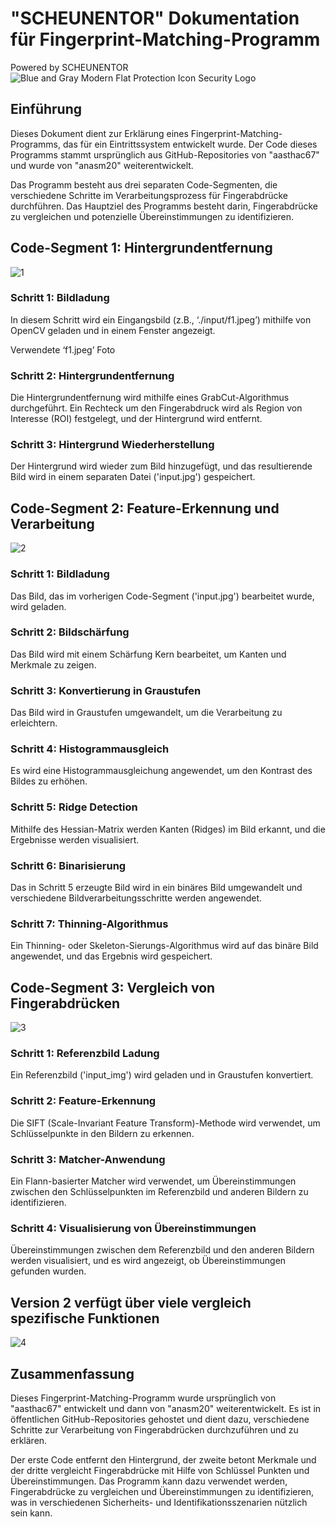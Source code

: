 # "SCHEUNENTOR" Dokumentation für Fingerprint-Matching-Programm

Powered by SCHEUNENTOR
![Blue and Gray Modern Flat Protection Icon Security Logo](https://github.com/anasm20/Fingerprint-Matching/assets/112882511/d720d535-d5b5-4a82-b77e-c50cfd0a8192)


## Einführung
Dieses Dokument dient zur Erklärung eines Fingerprint-Matching-Programms, das für ein Eintrittssystem entwickelt wurde. Der Code dieses Programms stammt ursprünglich aus GitHub-Repositories von "aasthac67" und wurde von "anasm20" weiterentwickelt. 

Das Programm besteht aus drei separaten Code-Segmenten, die verschiedene Schritte im Verarbeitungsprozess für Fingerabdrücke durchführen. Das Hauptziel des Programms besteht darin, Fingerabdrücke zu vergleichen und potenzielle Übereinstimmungen zu identifizieren.

## Code-Segment 1: Hintergrundentfernung
![1](https://github.com/anasm20/Fingerprint-Matching/assets/112882511/5833aaba-9cb7-4ea9-8562-eac7ae9a552f)



### Schritt 1: Bildladung
In diesem Schritt wird ein Eingangsbild (z.B., ‘./input/f1.jpeg’) mithilfe von OpenCV geladen und in einem Fenster angezeigt.

Verwendete ‘f1.jpeg’ Foto

### Schritt 2: Hintergrundentfernung
Die Hintergrundentfernung wird mithilfe eines GrabCut-Algorithmus durchgeführt. Ein Rechteck um den Fingerabdruck wird als Region von Interesse (ROI) festgelegt, und der Hintergrund wird entfernt.

### Schritt 3: Hintergrund Wiederherstellung
Der Hintergrund wird wieder zum Bild hinzugefügt, und das resultierende Bild wird in einem separaten Datei ('input.jpg') gespeichert.

## Code-Segment 2: Feature-Erkennung und Verarbeitung
![2](https://github.com/anasm20/Fingerprint-Matching/assets/112882511/a91810b6-a0b8-42f6-b674-895f8a127843)




### Schritt 1: Bildladung
Das Bild, das im vorherigen Code-Segment ('input.jpg') bearbeitet wurde, wird geladen.

### Schritt 2: Bildschärfung
Das Bild wird mit einem Schärfung Kern bearbeitet, um Kanten und Merkmale zu zeigen.

### Schritt 3: Konvertierung in Graustufen
Das Bild wird in Graustufen umgewandelt, um die Verarbeitung zu erleichtern.

### Schritt 4: Histogrammausgleich
Es wird eine Histogrammausgleichung angewendet, um den Kontrast des Bildes zu erhöhen.

### Schritt 5: Ridge Detection
Mithilfe des Hessian-Matrix werden Kanten (Ridges) im Bild erkannt, und die Ergebnisse werden visualisiert.

### Schritt 6: Binarisierung
Das in Schritt 5 erzeugte Bild wird in ein binäres Bild umgewandelt und verschiedene Bildverarbeitungsschritte werden angewendet.

### Schritt 7: Thinning-Algorithmus
Ein Thinning- oder Skeleton-Sierungs-Algorithmus wird auf das binäre Bild angewendet, und das Ergebnis wird gespeichert.

## Code-Segment 3: Vergleich von Fingerabdrücken
![3](https://github.com/anasm20/Fingerprint-Matching/assets/112882511/3aadeff0-1c20-4af3-8cb1-8603a40039ad)


### Schritt 1: Referenzbild Ladung
Ein Referenzbild ('input_img') wird geladen und in Graustufen konvertiert.

### Schritt 2: Feature-Erkennung
Die SIFT (Scale-Invariant Feature Transform)-Methode wird verwendet, um Schlüsselpunkte in den Bildern zu erkennen.

### Schritt 3: Matcher-Anwendung
Ein Flann-basierter Matcher wird verwendet, um Übereinstimmungen zwischen den Schlüsselpunkten im Referenzbild und anderen Bildern zu identifizieren.

### Schritt 4: Visualisierung von Übereinstimmungen
Übereinstimmungen zwischen dem Referenzbild und den anderen Bildern werden visualisiert, und es wird angezeigt, ob Übereinstimmungen gefunden wurden.

## Version 2 verfügt über viele vergleich spezifische Funktionen
![4](https://github.com/anasm20/Fingerprint-Matching/assets/112882511/34719d1c-aeb5-4c51-89e2-161be872b6d3)




## Zusammenfassung
Dieses Fingerprint-Matching-Programm wurde ursprünglich von "aasthac67" entwickelt und dann von "anasm20" weiterentwickelt. Es ist in öffentlichen GitHub-Repositories gehostet und dient dazu, verschiedene Schritte zur Verarbeitung von Fingerabdrücken durchzuführen und zu erklären.

Der erste Code entfernt den Hintergrund, der zweite betont Merkmale und der dritte vergleicht Fingerabdrücke mit Hilfe von Schlüssel Punkten und Übereinstimmungen. Das Programm kann dazu verwendet werden, Fingerabdrücke zu vergleichen und Übereinstimmungen zu identifizieren, was in verschiedenen Sicherheits- und Identifikationsszenarien nützlich sein kann.


